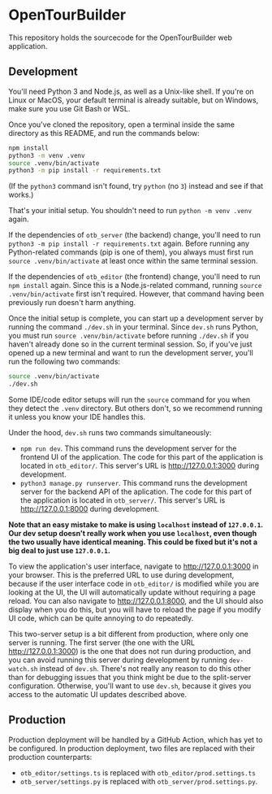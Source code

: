 # OpenTourBuilder

This repository holds the sourcecode for the OpenTourBuilder web application.

## Development

You'll need Python 3 and Node.js, as well as a Unix-like shell. If you're on Linux or MacOS, your default terminal is already suitable, but on Windows, make sure you use Git Bash or WSL.

Once you've cloned the repository, open a terminal inside the same directory as this README, and run the commands below:

```sh
npm install
python3 -m venv .venv
source .venv/bin/activate
python3 -m pip install -r requirements.txt
```

(If the `python3` command isn't found, try `python` (no `3`) instead and see if that works.)

That's your initial setup. You shouldn't need to run `python -m venv .venv` again.

If the dependencies of `otb_server` (the backend) change, you'll need to run `python3 -m pip install -r requirements.txt` again. Before running any Python-related commands (pip is one of them), you always must first run `source .venv/bin/activate` at least once within the same terminal session.

If the dependencies of `otb_editor` (the frontend) change, you'll need to run `npm install` again. Since this is a Node.js-related command, running `source .venv/bin/activate` first isn't required. However, that command having been previously run doesn't harm anything.

Once the initial setup is complete, you can start up a development server by running the command `./dev.sh` in your terminal. Since `dev.sh` runs Python, you must run `source .venv/bin/activate` before running `./dev.sh` if you haven't already done so in the current terminal session. So, if you've just opened up a new terminal and want to run the development server, you'll run the following two commands:
```sh
source .venv/bin/activate
./dev.sh
```
Some IDE/code editor setups will run the `source` command for you when they detect the `.venv` directory. But others don't, so we recommend running it unless you know your IDE handles this.

Under the hood, `dev.sh` runs two commands simultaneously:
- `npm run dev`. This command runs the development server for the frontend UI of the application. The code for this part of the application is located in `otb_editor/`. This server's URL is http://127.0.0.1:3000 during development.
- `python3 manage.py runserver`. This command runs the development server for the backend API of the aplication. The code for this part of the application is located in `otb_server/`. This server's URL is http://127.0.0.1:8000 during development.

**Note that an easy mistake to make is using `localhost` instead of `127.0.0.1`. Our dev setup doesn't really work when you use `localhost`, even though the two usually have identical meaning. This could be fixed but it's not a big deal to just use `127.0.0.1`.**

To view the application's user interface, navigate to http://127.0.0.1:3000 in your browser. This is the preferred URL to use during development, because if the user interface code in `otb_editor/` is modified while you are looking at the UI, the UI will automatically update without requiring a page reload. You can also navigate to http://127.0.0.1:8000, and the UI should also display when you do this, but you will have to reload the page if you modify UI code, which can be quite annoying to do repeatedly.

This two-server setup is a bit different from production, where only one server is running. The first server (the one with the URL http://127.0.0.1:3000) is the one that does not run during production, and you can avoid running this server during development by running `dev-watch.sh` instead of `dev.sh`. There's not really any reason to do this other than for debugging issues that you think might be due to the split-server configuration. Otherwise, you'll want to use `dev.sh`, because it gives you access to the automatic UI updates described above.

## Production

Production deployment will be handled by a GitHub Action, which has yet to be configured. In production deployment, two files are replaced with their production counterparts:
- `otb_editor/settings.ts` is replaced with `otb_editor/prod.settings.ts`
- `otb_server/settings.py` is replaced with `otb_server/prod.settings.py`.
